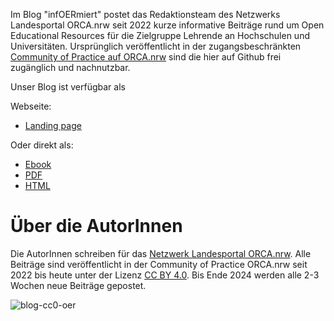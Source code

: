 Im Blog "infOERmiert" postet das Redaktionsteam des Netzwerks Landesportal ORCA.nrw seit 2022 kurze informative Beiträge rund um Open Educational Resources für die Zielgruppe Lehrende an Hochschulen und Universitäten. Ursprünglich veröffentlicht in der zugangsbeschränkten <a href="https://www.orca.nrw/lehrende/hd-dh/community-of-practice" target="_blank">Community of Practice auf ORCA.nrw</a> sind die hier auf Github frei zugänglich und nachnutzbar.


Unser Blog ist verfügbar als

Webseite:
* [Landing page](https://lindahalm-hsbi.github.io/infOERmiert/)

Oder direkt als:
* [Ebook](https://lindahalm-hsbi.github.io/testoer/infOERmiert.epub)
* [PDF](https://lindahalm-hsbi.github.io/testoer/infOERmiert.pdf)
* [HTML](https://lindahalm-hsbi.github.io/testoer/infOERmiert.html)

# Über die AutorInnen
Die AutorInnen schreiben für das <a href="http://www.orca.nrw/ueber-uns/netzwerk" target="_blank">Netzwerk Landesportal ORCA.nrw</a>. Alle Beiträge sind veröffentlicht in der Community of Practice ORCA.nrw seit 2022 bis heute unter der Lizenz <a href="https://creativecommons.org/licenses/by/4.0/" target="_blank">CC BY 4.0</a>. 
Bis Ende 2024 werden alle 2-3 Wochen neue Beiträge gepostet.

![blog-cc0-oer](https://github.com/lindahalm-hsbi/infOERmiert/assets/147709351/6d9f2408-6ef9-43ee-b2f1-aba7c417c42c)

